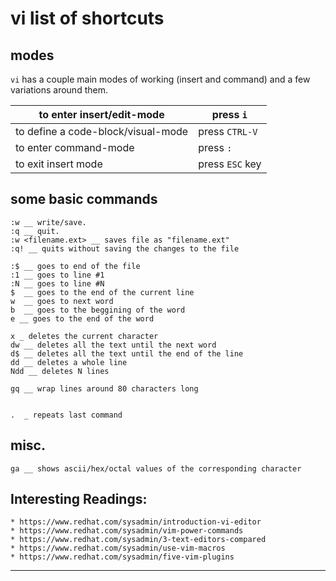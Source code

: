# vi list of shortcuts

## modes
`vi` has a couple main modes of working (insert and command) and a few variations around them.

| to enter insert/edit-mode | press `i` |
|---------------------------|-----------|
| to define a code-block/visual-mode | press `CTRL-V` |
| to enter command-mode		|	press `:`		|
| to exit insert mode		|	press `ESC` key |


## some basic commands
	:w __ write/save.
	:q __ quit.
	:w <filename.ext> __ saves file as "filename.ext"
	:q! __ quits without saving the changes to the file

	:$ __ goes to end of the file
	:1 __ goes to line #1
	:N __ goes to line #N
	$  __ goes to the end of the current line
	w  __ goes to next word
	b  __ goes to the beggining of the word
	e __ goes to the end of the word

	x _ deletes the current character
	dw __ deletes all the text until the next word
	d$ __ deletes all the text until the end of the line
	dd __ deletes a whole line
	Ndd __ deletes N lines

	gq __ wrap lines around 80 characters long


	.  _ repeats last command

## misc.
	ga __ shows ascii/hex/octal values of the corresponding character	



## Interesting Readings:

	* https://www.redhat.com/sysadmin/introduction-vi-editor
	* https://www.redhat.com/sysadmin/vim-power-commands
	* https://www.redhat.com/sysadmin/3-text-editors-compared
	* https://www.redhat.com/sysadmin/use-vim-macros
	* https://www.redhat.com/sysadmin/five-vim-plugins

---
